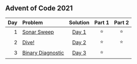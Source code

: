## Advent of Code 2021

| Day | Problem                                                  |      Solution       | Part 1 | Part 2 |
|----:|:---------------------------------------------------------|:-------------------:|:------:|:------:|
|   1 | [Sonar Sweep](https://adventofcode.com/2021/day/1)       | [Day 1](Day01.java) | :star: | :star: |
|   2 | [Dive!](https://adventofcode.com/2021/day/2)             | [Day 2](Day02.java) | :star: | :star: |
|   3 | [Binary Diagnostic](https://adventofcode.com/2021/day/3) | [Day 3](Day03.java) | :star: |        |
